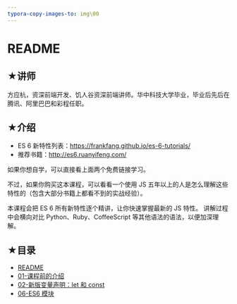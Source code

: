 ```yaml
---
typora-copy-images-to: img\00
---
```


# README

## ★讲师

方应杭，资深前端开发、饥人谷资深前端讲师。华中科技大学毕业，毕业后先后在腾讯、阿里巴巴和彩程任职。

## ★介绍

- ES 6 新特性列表：<https://frankfang.github.io/es-6-tutorials/>
- 推荐书籍：<http://es6.ruanyifeng.com/>

如果你想自学，可以直接看上面两个免费链接学习。

不过，如果你购买这本课程，可以看看一个使用 JS 五年以上的人是怎么理解这些特性的（包含大部分书籍上都看不到的实战经验）。

本课程会把 ES 6 所有新特性逐个精讲，让你快速掌握最新的 JS 特性。
讲解过程中会横向对比 Python、Ruby、CoffeeScript 等其他语法的语法，以便加深理解。

## ★目录

- [README](./README.md)
- [01-课程前的介绍](./01.md)
- [02-新版变量声明：let 和 const](./02.md)
- [06-ES6 模块](./07.md)
